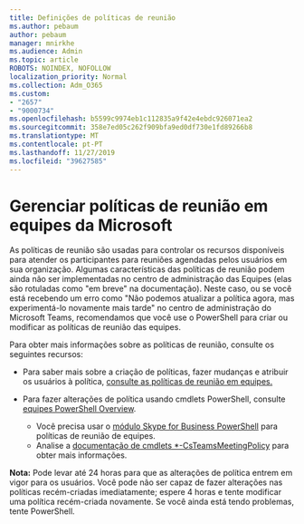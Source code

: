 ```yaml
---
title: Definições de políticas de reunião
ms.author: pebaum
author: pebaum
manager: mnirkhe
ms.audience: Admin
ms.topic: article
ROBOTS: NOINDEX, NOFOLLOW
localization_priority: Normal
ms.collection: Adm_O365
ms.custom:
- "2657"
- "9000734"
ms.openlocfilehash: b5599c9974eb1c112835a9f42e4ebdc926071ea2
ms.sourcegitcommit: 358e7ed05c262f909bfa9ed0df730e1fd89266b8
ms.translationtype: MT
ms.contentlocale: pt-PT
ms.lasthandoff: 11/27/2019
ms.locfileid: "39627585"
---
```

# <a name="manage-meeting-policies-in-microsoft-teams"></a>Gerenciar políticas de reunião em equipes da Microsoft

As políticas de reunião são usadas para controlar os recursos disponíveis para atender os participantes para reuniões agendadas pelos usuários em sua organização. Algumas características das políticas de reunião podem ainda não ser implementadas no centro de administração das Equipes (elas são rotuladas como "em breve" na documentação). Neste caso, ou se você está recebendo um erro como "Não podemos atualizar a política agora, mas experimentá-lo novamente mais tarde" no centro de administração do Microsoft Teams, recomendamos que você use o PowerShell para criar ou modificar as políticas de reunião das equipes. 

Para obter mais informações sobre as políticas de reunião, consulte os seguintes recursos:

- Para saber mais sobre a criação de políticas, fazer mudanças e atribuir os usuários à política, [consulte as políticas de reunião em equipes.](https://docs.microsoft.com/microsoftteams/meeting-policies-in-teams)

- Para fazer alterações de política usando cmdlets PowerShell, consulte [equipes PowerShell Overview](https://docs.microsoft.com/microsoftteams/teams-powershell-overview). 
    - Você precisa usar o [módulo Skype for Business PowerShell](https://www.microsoft.com/download/details.aspx?id=39366) para políticas de reunião de equipes. 
    - Analise a [documentação de cmdlets *-CsTeamsMeetingPolicy](https://docs.microsoft.com/search/?search=CsTeamsMeetingPolicy&view=skype-ps) para obter mais informações.

**Nota:** Pode levar até 24 horas para que as alterações de política entrem em vigor para os usuários. Você pode não ser capaz de fazer alterações nas políticas recém-criadas imediatamente; espere 4 horas e tente modificar uma política recém-criada novamente. Se você ainda está tendo problemas, tente PowerShell.  